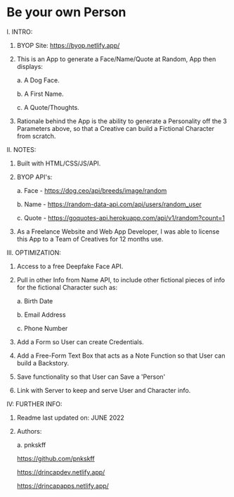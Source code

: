 # Be your own Person

I. INTRO:

  1. BYOP Site: https://byop.netlify.app/

  2. This is an App to generate a Face/Name/Quote at Random, App then displays:
     
     a. A Dog Face.
     
     b. A First Name.
     
     c. A Quote/Thoughts.

  3. Rationale behind the App is the ability to generate a Personality off the 3 Parameters above, so that a Creative can build a Fictional Character from scratch.

II. NOTES:

  1. Built with HTML/CSS/JS/API.
  
  2. BYOP API's:

     a. Face - https://dog.ceo/api/breeds/image/random
     
     b. Name - https://random-data-api.com/api/users/random_user
     
     c. Quote - https://goquotes-api.herokuapp.com/api/v1/random?count=1
  
  3. As a Freelance Website and Web App Developer, I was able to license this App to a Team of Creatives for 12 months use.

III. OPTIMIZATION:

  1. Access to a free Deepfake Face API.
  
  2. Pull in other Info from Name API, to include other fictional pieces of info for the fictional Character such as:

     a. Birth Date

     b. Email Address

     c. Phone Number
  
  3. Add a Form so User can create Credentials.
  
  4. Add a Free-Form Text Box that acts as a Note Function so that User can build a Backstory.
  
  5. Save functionality so that User can Save a 'Person'
  
  6. Link with Server to keep and serve User and Character info.

IV: FURTHER INFO:

  1. Readme last updated on: JUNE 2022

  2. Authors:

     a. pnkskff
     
     https://github.com/pnkskff
     
     https://drincapdev.netlify.app/
     
     https://drincapapps.netlify.app/

